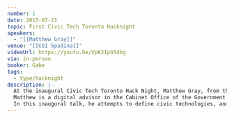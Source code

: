 ```yaml
---
number: 1
date: 2015-07-21
topic: First Civic Tech Toronto Hacknight
speakers:
  - "[[Matthew Gray]]"
venue: "[[CSI Spadina]]"
videoUrl: https://youtu.be/VpK2IpG5dbg
via: in-person
booker: Gabe
tags:
  - type/hacknight
description: |-
  At the inaugural Civic Tech Toronto Hack Night, Matthew Gray, from the Government of Ontario, debriefs Civic Technology Toronto on the state of civic technologies.
  Matthew is a digital advisor in the Cabinet Office of the Government of Ontario, where he offers advice and guidance on the Province's web strategy.
  In this inaugural talk, he attempts to define civic technologies, and runs through some examples.
---
```


